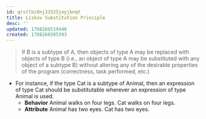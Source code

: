 ```yaml
---
id: qrstlbi0nj33325jeyjbnqt
title: Liskov Substitution Principle
desc: ''
updated: 1708266519440
created: 1708266505393
---
```



> If B is a subtype of A, then objects of type A may be replaced with objects of type B (i.e., an object of type A may be substituted with any object of a subtype B) without altering any of the desirable properties of the program (correctness, task performed, etc.)

- For instance, if the type Cat is a subtype of Animal, then an expression of type Cat should be substitutable wherever an expression of type Animal is used.
  - **Behavior**
    Animal walks on four legs.
    Cat walks on four legs.
  - **Attribute**
    Animal has two eyes.
    Cat has two eyes.
